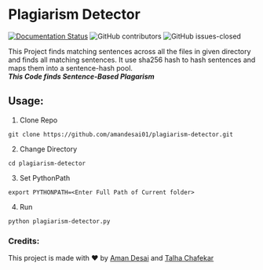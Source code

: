 # Plagiarism Detector


[![Documentation Status](https://readthedocs.org/projects/ansicolortags/badge/?version=latest)](http://ansicolortags.readthedocs.io/?badge=latest) 
 ![GitHub contributors](https://img.shields.io/github/contributors/amandesai01/plagiarism-detector.svg)
![GitHub issues-closed](https://img.shields.io/github/issues-closed/amandesai01/plagiarism-detector.svg)


This Project finds matching sentences across all the files in given directory and finds all matching sentences. It use sha256 hash to hash sentences and maps them into a sentence-hash pool.<br>
***This Code finds Sentence-Based Plagarism***

## Usage:

1. Clone Repo

`git clone https://github.com/amandesai01/plagiarism-detector.git`

2. Change Directory

`cd plagiarism-detector`

3. Set PythonPath

`export PYTHONPATH=<Enter Full Path of Current folder>`

4. Run

`python plagiarism-detector.py`

### Credits:
This project is made with ❤️ by [Aman Desai](https://github.com/amandesai01) and [Talha Chafekar](https://github.com/talha1503)
